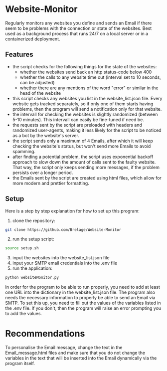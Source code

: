 # Website-Monitor
Regularly monitors any websites you define and sends an Email if there seem to be problems with the connection or state of the websites.
Best used as a background process that runs 24/7 on a local server or in a containerized deployment.

## Features
- the script checks for the following things for the state of the websites:
    - whether the websites send back an http status-code below 400
    - whether the calls to any website time out (interval set to 10 seconds, can be adjusted)
    - whether there are any mentions of the word "error" or similar in the head of the website
- this script checks any websites you list in the website_list.json file. Every website gets tracked separately, so if only one of them starts having problems, then the program will send a notification only for that website.
- the intervall for checking the websites is slightly randomized (between 5-10 minutes). This intervall can easily be fine-tuned if need be. 
- the requests sent by the script are preloaded with headers and randomized user-agents, making it less likely for the script to be noticed as a bot by the website's server. 
- the script sends only a maximum of 4 Emails, after which it will keep checking the website's status, but won't send more Emails to avoid spamming.
- after finding a potential problem, the script uses exponential backoff approach to slow down the amount of calls sent to the faulty website. That way, the script only keeps sending more messages, if the problem persists over a longer period.
- the Emails sent by the script are created using html files, which allow for more modern and prettier formatting. 


## Setup
Here is a step by step explanation for how to set up this program:
1. clone the repository: 
```bash
git clone https://github.com/Brelage/Website-Monitor
```
2. run the setup script: 
```bash 
source setup.sh
```
3. input the websites into the website_list.json file
4. input your SMTP email credentials into the .env file
5. run the application: 
```bash 
python websiteMonitor.py
```

In order for the program to be able to run properly, you need to add at least one URL into the dictionary in the website_list.json file. 
The program also needs the necessary information to properly be able to send an Email via SMTP. To set this up, you need to fill out the values of the variables listed in the .env file. If you don't, then the program will raise an error prompting you to add the values.


# Recommendations
To personalise the Email message, change the text in the Email_message.html files and make sure that you do not change the variables in the text that will be inserted into the Email dynamically via the program itself.
